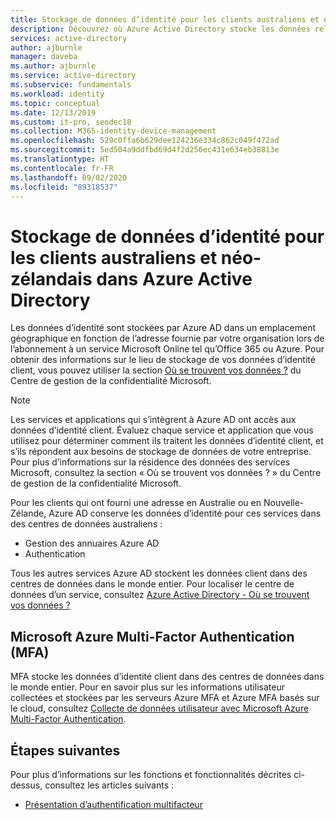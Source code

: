 ```yaml
---
title: Stockage de données d’identité pour les clients australiens et néo-zélandais – Azure AD
description: Découvrez où Azure Active Directory stocke les données relatives à l’identité de ses clients australiens.
services: active-directory
author: ajburnle
manager: daveba
ms.author: ajburnle
ms.service: active-directory
ms.subservice: fundamentals
ms.workload: identity
ms.topic: conceptual
ms.date: 12/13/2019
ms.custom: it-pro, seodec18
ms.collection: M365-identity-device-management
ms.openlocfilehash: 529c0ffa6b629dee124236e334c862c049f472ad
ms.sourcegitcommit: 5ed504a9ddfbd69d4f2d256ec431e634eb38813e
ms.translationtype: HT
ms.contentlocale: fr-FR
ms.lasthandoff: 09/02/2020
ms.locfileid: "89318537"
---
```

# <a name="identity-data-storage-for-australian-and-new-zealand-customers-in-azure-active-directory"></a>Stockage de données d’identité pour les clients australiens et néo-zélandais dans Azure Active Directory

Les données d’identité sont stockées par Azure AD dans un emplacement géographique en fonction de l’adresse fournie par votre organisation lors de l’abonnement à un service Microsoft Online tel qu’Office 365 ou Azure. Pour obtenir des informations sur le lieu de stockage de vos données d’identité client, vous pouvez utiliser la section [Où se trouvent vos données ?](https://www.microsoft.com/trustcenter/privacy/where-your-data-is-located) du Centre de gestion de la confidentialité Microsoft.

> [!NOTE]
> Les services et applications qui s’intègrent à Azure AD ont accès aux données d’identité client. Évaluez chaque service et application que vous utilisez pour déterminer comment ils traitent les données d’identité client, et s’ils répondent aux besoins de stockage de données de votre entreprise. Pour plus d’informations sur la résidence des données des services Microsoft, consultez la section « Où se trouvent vos données ? » du Centre de gestion de la confidentialité Microsoft.

Pour les clients qui ont fourni une adresse en Australie ou en Nouvelle-Zélande, Azure AD conserve les données d’identité pour ces services dans des centres de données australiens : 
- Gestion des annuaires Azure AD 
- Authentication

Tous les autres services Azure AD stockent les données client dans des centres de données dans le monde entier. Pour localiser le centre de données d’un service, consultez [Azure Active Directory - Où se trouvent vos données ?](https://www.microsoft.com/trustcenter/privacy/where-your-data-is-located)

## <a name="microsoft-azure-multi-factor-authentication-mfa"></a>Microsoft Azure Multi-Factor Authentication (MFA)

MFA stocke les données d’identité client dans des centres de données dans le monde entier. Pour en savoir plus sur les informations utilisateur collectées et stockées par les serveurs Azure MFA et Azure MFA basés sur le cloud, consultez [Collecte de données utilisateur avec Microsoft Azure Multi-Factor Authentication](../authentication/concept-mfa-data-residency.md).

## <a name="next-steps"></a>Étapes suivantes
Pour plus d’informations sur les fonctions et fonctionnalités décrites ci-dessus, consultez les articles suivants :
- [Présentation d’authentification multifacteur](../authentication/concept-mfa-howitworks.md)